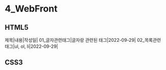 # 4_WebFront
## HTML5
제목|내용|작성일|
01_글자관련태그|글자랑 관련된 태그|2022-09-29|
02_목록관련태그|ul, ol, li|2022-09-29|

## CSS3

